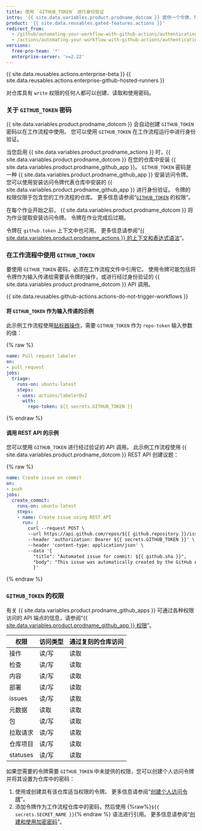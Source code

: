 ```yaml
---
title: 使用 `GITHUB_TOKEN` 进行身份验证
intro: '{{ site.data.variables.product.prodname_dotcom }} 提供一个令牌，可用于代表 {{ site.data.variables.product.prodname_actions }} 进行身份验证。'
product: '{{ site.data.reusables.gated-features.actions }}'
redirect_from:
  - /github/automating-your-workflow-with-github-actions/authenticating-with-the-github_token
  - /actions/automating-your-workflow-with-github-actions/authenticating-with-the-github_token
versions:
  free-pro-team: '*'
  enterprise-server: '>=2.22'
---
```


{{ site.data.reusables.actions.enterprise-beta }}
{{ site.data.reusables.actions.enterprise-github-hosted-runners }}

对仓库具有 `write` 权限的任何人都可以创建、读取和使用密码。

### 关于 `GITHUB_TOKEN` 密码

{{ site.data.variables.product.prodname_dotcom }} 会自动创建 `GITHUB_TOKEN` 密码以在工作流程中使用。 您可以使用 `GITHUB_TOKEN` 在工作流程运行中进行身份验证。

当您启用 {{ site.data.variables.product.prodname_actions }} 时，{{ site.data.variables.product.prodname_dotcom }} 在您的仓库中安装 {{ site.data.variables.product.prodname_github_app }}。 `GITHUB_TOKEN` 密码是一种 {{ site.data.variables.product.prodname_github_app }} 安装访问令牌。 您可以使用安装访问令牌代表仓库中安装的 {{ site.data.variables.product.prodname_github_app }} 进行身份验证。 令牌的权限仅限于包含您的工作流程的仓库。 更多信息请参阅“[`GITHUB_TOKEN`](#permissions-for-the-github_token) 的权限”。

在每个作业开始之前， {{ site.data.variables.product.prodname_dotcom }} 将为作业提取安装访问令牌。 令牌在作业完成后过期。

令牌在 `github.token` 上下文中也可用。 更多信息请参阅“[{{ site.data.variables.product.prodname_actions }} 的上下文和表达式语法](/actions/reference/context-and-expression-syntax-for-github-actions#github-context)”。

### 在工作流程中使用 `GITHUB_TOKEN`

要使用 `GITHUB_TOKEN` 密码，必须在工作流程文件中引用它。 使用令牌可能包括将令牌作为输入传递给需要该令牌的操作，或进行经过身份验证的 {{ site.data.variables.product.prodname_dotcom }} API 调用。

{{ site.data.reusables.github-actions.actions-do-not-trigger-workflows }}

#### 将 `GITHUB_TOKEN` 作为输入传递的示例

此示例工作流程使用[贴标器操作](https://github.com/actions/labeler)，需要 `GITHUB_TOKEN` 作为 `repo-token` 输入参数的值：

  {% raw %}
  ```yaml
  name: Pull request labeler
  on:
  - pull_request
  jobs:
    triage:
      runs-on: ubuntu-latest
      steps:
      - uses: actions/labeler@v2
        with:
          repo-token: ${{ secrets.GITHUB_TOKEN }}
  ```
  {% endraw %}

#### 调用 REST API 的示例

您可以使用 `GITHUB_TOKEN` 进行经过验证的 API 调用。 此示例工作流程使用 {{ site.data.variables.product.prodname_dotcom }} REST API 创建议题：

  {% raw %}
  ```yaml
  name: Create issue on commit
  on:
  - push
  jobs:
    create_commit:
      runs-on: ubuntu-latest
      steps:
      - name: Create issue using REST API
        run: |
          curl --request POST \
          --url https://api.github.com/repos/${{ github.repository }}/issues \
          --header 'authorization: Bearer ${{ secrets.GITHUB_TOKEN }}' \
          --header 'content-type: application/json' \
          --data '{
            "title": "Automated issue for commit: ${{ github.sha }}",
            "body": "This issue was automatically created by the GitHub Action workflow **${{ github.workflow }}**. \n\n 提交哈希是： _${{ github.sha }}_"
            }'
  ```
  {% endraw %}

### `GITHUB_TOKEN` 的权限

有关 {{ site.data.variables.product.prodname_github_apps }} 可通过各种权限访问的 API 端点的信息，请参阅“[{{ site.data.variables.product.prodname_github_app }} 权限](/v3/apps/permissions/)”。

| 权限       | 访问类型 | 通过复刻的仓库访问 |
| -------- | ---- | --------- |
| 操作       | 读/写  | 读取        |
| 检查       | 读/写  | 读取        |
| 内容       | 读/写  | 读取        |
| 部署       | 读/写  | 读取        |
| issues   | 读/写  | 读取        |
| 元数据      | 读取   | 读取        |
| 包        | 读/写  | 读取        |
| 拉取请求     | 读/写  | 读取        |
| 仓库项目     | 读/写  | 读取        |
| statuses | 读/写  | 读取        |

如果您需要的令牌需要 `GITHUB_TOKEN` 中未提供的权限，您可以创建个人访问令牌并将其设置为仓库中的密码：

1. 使用或创建具有该仓库适当权限的令牌。 更多信息请参阅“[创建个人访问令牌](/github/authenticating-to-github/creating-a-personal-access-token)”。
1. 添加令牌作为工作流程仓库中的密码，然后使用 {%raw%}`${{ secrets.SECRET_NAME }}`{% endraw %} 语法进行引用。 更多信息请参阅“[创建和使用加密密码](/github/automating-your-workflow-with-github-actions/creating-and-using-encrypted-secrets)”。
